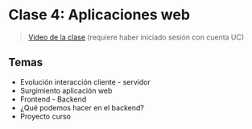 # Clase 4: Aplicaciones web

> [Video de la clase](https://drive.google.com/file/d/1EwEx2YB7P0emP5xfdO0wc2m_ZR3Vemip/view?usp=sharing) (requiere haber iniciado sesión con cuenta UC)

## Temas
- Evolución interacción cliente - servidor
- Surgimiento aplicación web
- Frontend - Backend
- ¿Qué podemos hacer en el backend?
- Proyecto curso
